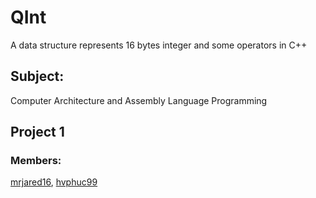 # QInt

A data structure represents 16 bytes integer and some operators in C++</br>
<h2>Subject:</h2> Computer Architecture and Assembly Language Programming </br>
<h2>Project 1</h2>
<h3>Members:</h3> <a href = https://github.com/mrjared16>mrjared16</a>, <a href = https://github.com/hvphuc99>hvphuc99</a>
